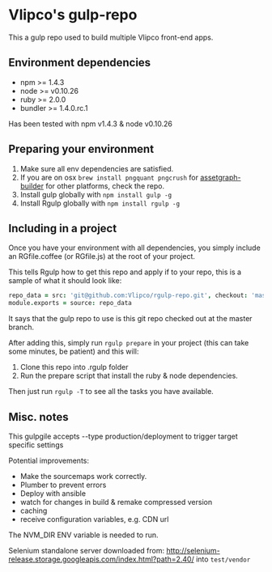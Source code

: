 Vlipco's gulp-repo
===========

This a gulp repo used to build multiple Vlipco front-end apps.

## Environment dependencies

- npm >= 1.4.3
- node >= v0.10.26
- ruby >= 2.0.0
- bundler >= 1.4.0.rc.1

Has been tested with npm v1.4.3 & node v0.10.26

## Preparing your environment

1. Make sure all env dependencies are satisfied.
3. If you are on osx `brew install pngquant pngcrush` for [assetgraph-builder](https://github.com/assetgraph/assetgraph-builder) for other platforms, check the repo.
3. Install gulp globally with `npm install gulp -g`
3. Install Rgulp globally with `npm install rgulp -g`

## Including in a project

Once you have your environment with all dependencies, you simply include an RGfile.coffee (or RGfile.js) at the root of your project.

This tells Rgulp how to get this repo and apply if to your repo, this is a sample of what it should look like:

```coffeescript
repo_data = src: 'git@github.com:Vlipco/rgulp-repo.git', checkout: 'master'
module.exports = source: repo_data
```

It says that the gulp repo to use is this git repo checked out at the master branch.

After adding this, simply run `rgulp prepare` in your project (this can take some minutes, be patient) and this will:

1. Clone this repo into .rgulp folder
2. Run the prepare script that install the ruby & node dependencies.

Then just run `rgulp -T` to see all the tasks you have available.

## Misc. notes

This gulpgile accepts --type production/deployment to trigger target specific settings

Potential improvements:

- Make the sourcemaps work correctly.
- Plumber to prevent errors
- Deploy with ansible
- watch for changes in build & remake compressed version
- caching
- receive configuration variables, e.g. CDN url

The NVM_DIR ENV variable is needed to run.

Selenium standalone server downloaded from: http://selenium-release.storage.googleapis.com/index.html?path=2.40/ into `test/vendor`